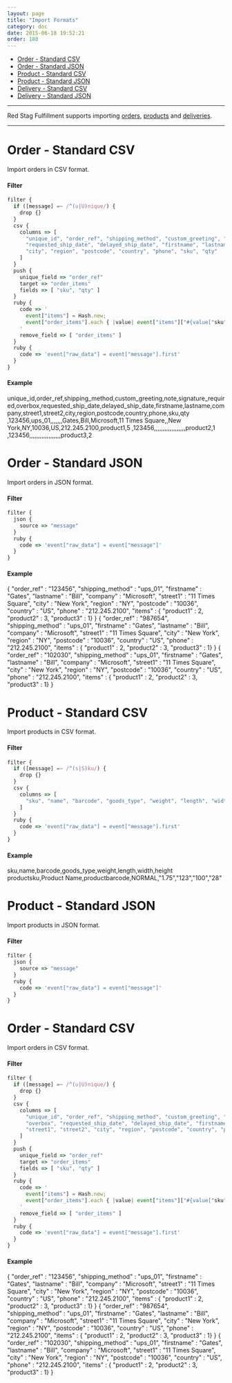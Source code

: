 ```yaml
---
layout: page
title: "Import Formats"
category: doc
date: 2015-06-18 19:52:21
order: 180
---
```


* [Order - Standard CSV](#order_standard_csv)
* [Order - Standard JSON](#order_standard_json)
* [Product - Standard CSV](#product_standard_csv)
* [Product - Standard JSON](#product_standard_json)
* [Delivery - Standard CSV](#delivery_standard_csv)
* [Delivery - Standard JSON](#delivery_standard_json)

---

Red Stag Fulfillment supports importing <a href="/ref/order.html">orders</a>, <a href="/ref/product.html">products</a> and <a href="/ref/delivery.html">deliveries</a>.

---

<h1 id="order_standard_csv">
Order - Standard CSV
</h1>

Import orders in CSV format.

#### Filter

```javascript
filter {
  if ([message] =~ /^(u|U)nique/) {
    drop {}
  }
  csv {
    columns => [
      "unique_id", "order_ref", "shipping_method", "custom_greeting", "note", "signature_required", "overbox",
      "requested_ship_date", "delayed_ship_date", "firstname", "lastname", "company", "street1", "street2",
      "city", "region", "postcode", "country", "phone", "sku", "qty"
    ]
  }
  push {
    unique_field => "order_ref"
    target => "order_items"
    fields => [ "sku", "qty" ]
  }
  ruby {
    code => '
      event["items"] = Hash.new; 
      event["order_items"].each { |value| event["items"]["#{value["sku"]}"] = "#{value["qty"]}" }
    '
    remove_field => [ "order_items" ]
  }
  ruby {
    code => 'event["raw_data"] = event["message"].first'
  }
}
```

#### Example

unique_id,order_ref,shipping_method,custom_greeting,note,signature_required,overbox,requested_ship_date,delayed_ship_date,firstname,lastname,company,street1,street2,city,region,postcode,country,phone,sku,qty
,123456,ups_01,,,,,,,Gates,Bill,Microsoft,11 Times Square,,New York,NY,10036,US,212.245.2100,product1,5
,123456,,,,,,,,,,,,,,,,,,product2,1
,123456,,,,,,,,,,,,,,,,,,product3,2

<h1 id="order_standard_json">
Order - Standard JSON
</h1>

Import orders in JSON format.

#### Filter

```javascript
filter {
  json {
    source => "message"
  }
  ruby {
    code => 'event["raw_data"] = event["message"]'
  }
}
```

#### Example

{ "order_ref" : "123456", "shipping_method" : "ups_01", "firstname" : "Gates", "lastname" : "Bill", "company" : "Microsoft", "street1" : "11 Times Square", "city" : "New York", "region" : "NY", "postcode" : "10036", "country" : "US", "phone" : "212.245.2100", "items" : { "product1" : 2, "product2" : 3, "product3" : 1} }
{ "order_ref" : "987654", "shipping_method" : "ups_01", "firstname" : "Gates", "lastname" : "Bill", "company" : "Microsoft", "street1" : "11 Times Square", "city" : "New York", "region" : "NY", "postcode" : "10036", "country" : "US", "phone" : "212.245.2100", "items" : { "product1" : 2, "product2" : 3, "product3" : 1} }
{ "order_ref" : "102030", "shipping_method" : "ups_01", "firstname" : "Gates", "lastname" : "Bill", "company" : "Microsoft", "street1" : "11 Times Square", "city" : "New York", "region" : "NY", "postcode" : "10036", "country" : "US", "phone" : "212.245.2100", "items" : { "product1" : 2, "product2" : 3, "product3" : 1} }

<h1 id="product_standard_csv">
Product - Standard CSV
</h1>

Import products in CSV format.

#### Filter

```javascript
filter {
  if ([message] =~ /^(s|S)ku/) {
    drop {}
  }
  csv {
    columns => [
      "sku", "name", "barcode", "goods_type", "weight", "length", "width", "height"
    ]
  }
  ruby {
    code => 'event["raw_data"] = event["message"].first'
  }
}
```

#### Example

sku,name,barcode,goods_type,weight,length,width,height
productsku,Product Name,productbarcode,NORMAL,"1.75","123","100","28"

<h1 id="product_standard_json">
Product - Standard JSON
</h1>

Import products in JSON format.

#### Filter

```javascript
filter {
  json {
    source => "message"
  }
  ruby {
    code => 'event["raw_data"] = event["message"]'
  }
}
```

<h1 id="order_standard_csv">
Order - Standard CSV
</h1>

Import orders in CSV format.

#### Filter

```javascript
filter {
  if ([message] =~ /^(u|U)nique/) {
    drop {}
  }
  csv {
    columns => [
      "unique_id", "order_ref", "shipping_method", "custom_greeting", "note", "signature_required", 
      "overbox", "requested_ship_date", "delayed_ship_date", "firstname", "lastname", "company", 
      "street1", "street2", "city", "region", "postcode", "country", "phone", "sku", "qty"
    ]
  }
  push {
    unique_field => "order_ref"
    target => "order_items"
    fields => [ "sku", "qty" ]
  }
  ruby {
    code => '
      event["items"] = Hash.new; 
      event["order_items"].each { |value| event["items"]["#{value["sku"]}"] = "#{value["qty"]}" }
    '
    remove_field => [ "order_items" ]
  }
  ruby {
    code => 'event["raw_data"] = event["message"].first'
  }
}
```

#### Example

{ "order_ref" : "123456", "shipping_method" : "ups_01", "firstname" : "Gates", "lastname" : "Bill", "company" : "Microsoft", "street1" : "11 Times Square", "city" : "New York", "region" : "NY", "postcode" : "10036", "country" : "US", "phone" : "212.245.2100", "items" : { "product1" : 2, "product2" : 3, "product3" : 1} }
{ "order_ref" : "987654", "shipping_method" : "ups_01", "firstname" : "Gates", "lastname" : "Bill", "company" : "Microsoft", "street1" : "11 Times Square", "city" : "New York", "region" : "NY", "postcode" : "10036", "country" : "US", "phone" : "212.245.2100", "items" : { "product1" : 2, "product2" : 3, "product3" : 1} }
{ "order_ref" : "102030", "shipping_method" : "ups_01", "firstname" : "Gates", "lastname" : "Bill", "company" : "Microsoft", "street1" : "11 Times Square", "city" : "New York", "region" : "NY", "postcode" : "10036", "country" : "US", "phone" : "212.245.2100", "items" : { "product1" : 2, "product2" : 3, "product3" : 1} }

